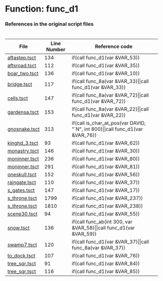 # Function: func_d1
### References in the original script files

#

| File | Line Number | Reference code |
| --- | --- | --- |
| [aftastep.tsct](../../../out/aftastep.tsct#L134) | 134 | if(call func_d1(var &VAR_53)) |
| [aftsroad.tsct](../../../out/aftsroad.tsct#L112) | 112 | if(call func_d1(var &VAR_35)) |
| [boar_two.tsct](../../../out/boar_two.tsct#L136) | 136 | if(call func_d1(var &VAR_10)) |
| [bridge.tsct](../../../out/bridge.tsct#L117) | 117 | if(call func_8a(var &VAR_33)\|\|call func_d1(var &VAR_33)) |
| [cells.tsct](../../../out/cells.tsct#L147) | 147 | if(call func_8a(var &VAR_72)\|\|call func_d1(var &VAR_72)) |
| [gardensa.tsct](../../../out/gardensa.tsct#L153) | 153 | if(call func_8a(var &VAR_22)\|\|call func_d1(var &VAR_22)) |
| [gnosnake.tsct](../../../out/gnosnake.tsct#L313) | 313 | if(call is_char_at_pos(var DAVID, "`N", int 800)\|\|call func_d1(var &VAR_76)) |
| [kinghd_3.tsct](../../../out/kinghd_3.tsct#L93) | 93 | if(call func_d1(var &VAR_62)) |
| [monastry.tsct](../../../out/monastry.tsct#L146) | 146 | if(call func_d1(var &VAR_30)) |
| [moninner.tsct](../../../out/moninner.tsct#L236) | 236 | if(call func_d1(var &VAR_80)) |
| [moninner.tsct](../../../out/moninner.tsct#L291) | 291 | if(call func_d1(var &VAR_81)) |
| [oneskull.tsct](../../../out/oneskull.tsct#L152) | 152 | if(call func_d1(var &VAR_56)) |
| [raingate.tsct](../../../out/raingate.tsct#L110) | 110 | if(call func_d1(var &VAR_37)) |
| [s_gates.tsct](../../../out/s_gates.tsct#L147) | 147 | if(call func_d1(var &VAR_17)) |
| [s_throne.tsct](../../../out/s_throne.tsct#L1799) | 1799 | if(call func_d1(var &VAR_237)) |
| [s_throne.tsct](../../../out/s_throne.tsct#L1810) | 1810 | if(call func_d1(var &VAR_238)) |
| [scene30.tsct](../../../out/scene30.tsct#L94) | 94 | if(call func_d1(var &VAR_55)) |
| [snow.tsct](../../../out/snow.tsct#L136) | 136 | if(call func_ab(int 300, var &VAR_58)\|\|call func_d1(var &VAR_59)) |
| [swamp7.tsct](../../../out/swamp7.tsct#L120) | 120 | if(call func_d1(var &VAR_37)\|\|call func_8a(var &VAR_37)) |
| [to_dock.tsct](../../../out/to_dock.tsct#L107) | 107 | if(call func_d1(var &VAR_76)) |
| [tree_sqr.tsct](../../../out/tree_sqr.tsct#L91) | 91 | if(call func_d1(var &VAR_84)) |
| [tree_sqr.tsct](../../../out/tree_sqr.tsct#L116) | 116 | if(call func_d1(var &VAR_85)) |
